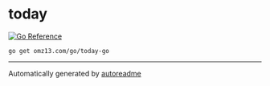# today
[![Go Reference](https://pkg.go.dev/badge/omz13.com/go/today-go.svg)](https://pkg.go.dev/omz13.com/go/today-go)

```shell
go get omz13.com/go/today-go
```




---
Automatically generated by [autoreadme](https://github.com/jimmyfrasche/autoreadme)
